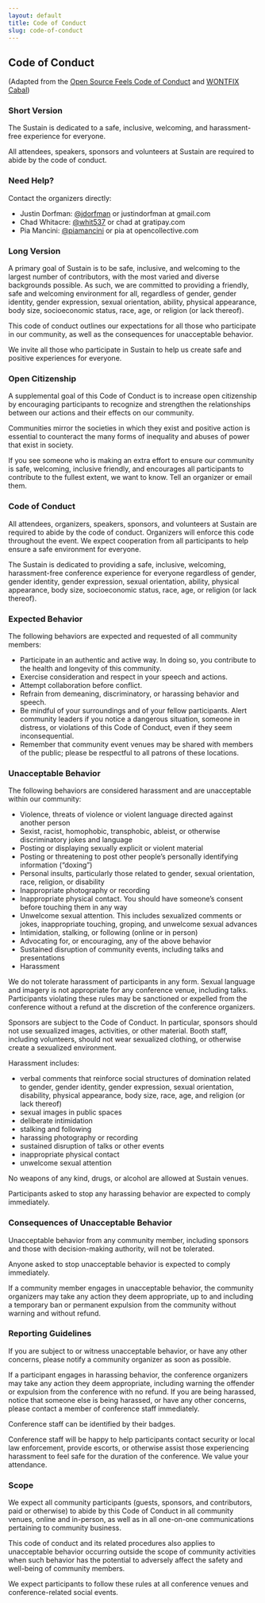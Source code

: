 ```yaml
---
layout: default
title: Code of Conduct
slug: code-of-conduct
---
```


## Code of Conduct

(Adapted from the [Open Source Feels Code of Conduct](http://www.osfeels.com/conduct/) and [WONTFIX Cabal](https://maintainerati.org/code-of-conduct/))

### Short Version

The Sustain  is dedicated to a safe, inclusive, welcoming, and harassment-free  experience for everyone.

All attendees, speakers, sponsors and volunteers at Sustain  are required to abide by the code of conduct.

### Need Help?

Contact the organizers directly:

* Justin Dorfman: [@jdorfman](https://twitter.com/jdorfman) or justindorfman at gmail.com
* Chad Whitacre: [@whit537](https://twitter.com/whit537) or chad at gratipay.com
* Pia Mancini: [@piamancini](https://twitter.com/piamancini) or pia at opencollective.com

### Long Version

A primary goal of Sustain  is to be safe, inclusive, and welcoming to the largest number of contributors, with the most varied and diverse backgrounds possible. As such, we are committed to providing a friendly, safe and welcoming environment for all, regardless of gender, gender identity, gender expression, sexual orientation, ability, physical appearance, body size, socioeconomic status, race, age, or religion (or lack thereof).

This code of conduct outlines our expectations for all those who participate in our community, as well as the consequences for unacceptable behavior.

We invite all those who participate in Sustain  to help us create safe and positive experiences for everyone.

### Open Citizenship

A supplemental goal of this Code of Conduct is to increase open citizenship by encouraging participants to recognize and strengthen the relationships between our actions and their effects on our community.

Communities mirror the societies in which they exist and positive action is essential to counteract the many forms of inequality and abuses of power that exist in society.

If you see someone who is making an extra effort to ensure our community is safe, welcoming, inclusive friendly, and encourages all participants to contribute to the fullest extent, we want to know. Tell an organizer or email them.

### Code of Conduct

All attendees, organizers, speakers, sponsors, and volunteers at Sustain are required to abide by the code of conduct. Organizers will enforce this code throughout the event. We expect cooperation from all participants to help ensure a safe environment for everyone.

The Sustain is dedicated to providing a safe, inclusive, welcoming, harassment-free conference experience for everyone regardless of gender, gender identity, gender expression, sexual orientation, ability, physical appearance, body size, socioeconomic status, race, age, or religion (or lack thereof).

### Expected Behavior

The following behaviors are expected and requested of all community members:

* Participate in an authentic and active way. In doing so, you contribute to the health and longevity of this community.
* Exercise consideration and respect in your speech and actions.
* Attempt collaboration before conflict.
* Refrain from demeaning, discriminatory, or harassing behavior and speech.
* Be mindful of your surroundings and of your fellow participants. Alert community leaders if you notice a dangerous situation, someone in distress, or violations of this Code of Conduct, even if they seem inconsequential.
* Remember that community event venues may be shared with members of the public; please be respectful to all patrons of these locations.

### Unacceptable Behavior

The following behaviors are considered harassment and are unacceptable within our community:

* Violence, threats of violence or violent language directed against another person
* Sexist, racist, homophobic, transphobic, ableist, or otherwise discriminatory jokes and language
* Posting or displaying sexually explicit or violent material
* Posting or threatening to post other people’s personally identifying information (“doxing”)
* Personal insults, particularly those related to gender, sexual orientation, race, religion, or disability
* Inappropriate photography or recording
* Inappropriate physical contact. You should have someone’s consent before touching them in any way
* Unwelcome sexual attention. This includes sexualized comments or jokes, inappropriate touching, groping, and unwelcome sexual advances
* Intimidation, stalking, or following (online or in person)
* Advocating for, or encouraging, any of the above behavior
* Sustained disruption of community events, including talks and presentations
* Harassment

We do not tolerate harassment of participants in any form. Sexual language and imagery is not appropriate for any conference venue, including talks. Participants violating these rules may be sanctioned or expelled from the conference without a refund at the discretion of the conference organizers.

Sponsors are subject to the Code of Conduct. In particular, sponsors should not use sexualized images, activities, or other material. Booth staff, including volunteers, should not wear sexualized clothing, or otherwise create a sexualized environment.

Harassment includes:

* verbal comments that reinforce social structures of domination related to gender, gender identity, gender expression, sexual orientation, disability, physical appearance, body size, race, age, and religion (or lack thereof)
* sexual images in public spaces
* deliberate intimidation
* stalking and following
* harassing photography or recording
* sustained disruption of talks or other events
* inappropriate physical contact
* unwelcome sexual attention

No weapons of any kind, drugs, or alcohol are allowed at Sustain venues.

Participants asked to stop any harassing behavior are expected to comply immediately.

### Consequences of Unacceptable Behavior

Unacceptable behavior from any community member, including sponsors and those with decision-making authority, will not be tolerated.

Anyone asked to stop unacceptable behavior is expected to comply immediately.

If a community member engages in unacceptable behavior, the community organizers may take any action they deem appropriate, up to and including a temporary ban or permanent expulsion from the community without warning and without refund.

### Reporting Guidelines

If you are subject to or witness unacceptable behavior, or have any other concerns, please notify a community organizer as soon as possible.

If a participant engages in harassing behavior, the conference organizers may take any action they deem appropriate, including warning the offender or expulsion from the conference with no refund. If you are being harassed, notice that someone else is being harassed, or have any other concerns, please contact a member of conference staff immediately.

Conference staff can be identified by their badges.

Conference staff will be happy to help participants contact security or local law enforcement, provide escorts, or otherwise assist those experiencing harassment to feel safe for the duration of the conference. We value your attendance.

### Scope

We expect all community participants (guests, sponsors, and contributors, paid or otherwise) to abide by this Code of Conduct in all community venues, online and in-person, as well as in all one-on-one communications pertaining to community business.

This code of conduct and its related procedures also applies to unacceptable behavior occurring outside the scope of community activities when such behavior has the potential to adversely affect the safety and well-being of community members.

We expect participants to follow these rules at all conference venues and conference-related social events.
